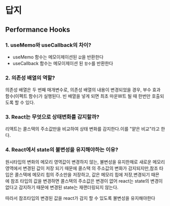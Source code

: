 # 답지

## Performance Hooks

### 1. useMemo와 useCallback의 차이?

- useMemo 함수는 메모이제이션된 `값`을 반환한다
- useCallback 함수는 메모이제이션 된 `함수`를 반환한다

### 2. 의존성 배열의 역할?

의존성 배열은 두 번째 매개변수로, 의존성 배열의 내용이 변경되었을 경우, 부수 효과 함수(이펙트 함수)가 실행된다.
빈 배열을 넣게 되면 최초 마운W트 될 때 한번만 호출되도록 할 수 있다.

### 3. React는 무엇으로 상태변화를 감지할까?

리액트는 콜스택의 주소값만을 비교하여 상태 변화를 감지한다.이를 "얕은 비교"라고 한다.

### 4. React에서 state의 불변성을 유지해야하는 이유?

원시타입의 변화의 메모리 영역값이 변경하지 않는, 불변성을 유지한채로 새로운 메모리 영역에서 변경된 값이 저장 되기 때문에 콜스택 의 주소값의 변화가 감지되지만,참조 타입은 콜스택에 메모리 힙의 주소만을 저장하고, 값은 메모리 힙에 저장,변경되기 때믄에 참조 타입의 값을 변경하면 콜스택의 주소값은 변경이 없어 react는 state의 변경이 없다고 감지하기 때문에 변경된 state는 재랜더링되지 않는다.

따라서 참조타입의 변경된 값을 react가 감지 할 수 있도록 불변성을 유지해야한다
